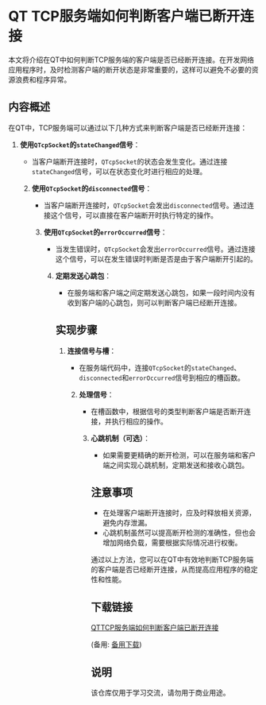 # QT TCP服务端如何判断客户端已断开连接

本文将介绍在QT中如何判断TCP服务端的客户端是否已经断开连接。在开发网络应用程序时，及时检测客户端的断开状态是非常重要的，这样可以避免不必要的资源浪费和程序异常。

## 内容概述

在QT中，TCP服务端可以通过以下几种方式来判断客户端是否已经断开连接：

1. **使用`QTcpSocket`的`stateChanged`信号**：
   - 当客户端断开连接时，`QTcpSocket`的状态会发生变化。通过连接`stateChanged`信号，可以在状态变化时进行相应的处理。

   2. **使用`QTcpSocket`的`disconnected`信号**：
      - 当客户端断开连接时，`QTcpSocket`会发出`disconnected`信号。通过连接这个信号，可以直接在客户端断开时执行特定的操作。

      3. **使用`QTcpSocket`的`errorOccurred`信号**：
         - 当发生错误时，`QTcpSocket`会发出`errorOccurred`信号。通过连接这个信号，可以在发生错误时判断是否是由于客户端断开引起的。

         4. **定期发送心跳包**：
            - 在服务端和客户端之间定期发送心跳包，如果一段时间内没有收到客户端的心跳包，则可以判断客户端已经断开连接。

            ## 实现步骤

            1. **连接信号与槽**：
               - 在服务端代码中，连接`QTcpSocket`的`stateChanged`、`disconnected`和`errorOccurred`信号到相应的槽函数。

               2. **处理信号**：
                  - 在槽函数中，根据信号的类型判断客户端是否断开连接，并执行相应的操作。

                  3. **心跳机制（可选）**：
                     - 如果需要更精确的断开检测，可以在服务端和客户端之间实现心跳机制，定期发送和接收心跳包。

                     ## 注意事项

                     - 在处理客户端断开连接时，应及时释放相关资源，避免内存泄漏。
                     - 心跳机制虽然可以提高断开检测的准确性，但也会增加网络负载，需要根据实际情况进行权衡。

                     通过以上方法，您可以在QT中有效地判断TCP服务端的客户端是否已经断开连接，从而提高应用程序的稳定性和性能。

                     ## 下载链接
                     [QTTCP服务端如何判断客户端已断开连接](https://pan.quark.cn/s/5baf38b0a89c) 

                     (备用: [备用下载](https://pan.baidu.com/s/1FHyI0PoFnhYUSjEXwiuDrg?pwd=g9rj))

                     ## 说明

                     该仓库仅用于学习交流，请勿用于商业用途。

